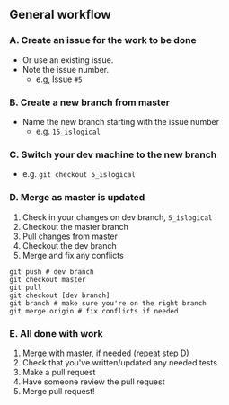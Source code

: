 
## General workflow


### A. Create an issue for the work to be done

- Or use an existing issue.
- Note the issue number.
  - e.g, Issue `#5`

### B. Create a new branch from master

- Name the new branch starting with the issue number
  - e.g. `15_islogical`

### C. Switch your dev machine to the new branch

- e.g. `git checkout 5_islogical`

### D. Merge as master is updated

1. Check in your changes on dev branch, `5_islogical`
1. Checkout the master branch
1. Pull changes from master
1. Checkout the dev branch
1. Merge and fix any conflicts

```
git push # dev branch
git checkout master
git pull
git checkout [dev branch]
git branch # make sure you're on the right branch
git merge origin # fix conflicts if needed
```

### E. All done with work

1. Merge with master, if needed (repeat step D)
1. Check that you've written/updated any needed tests
1. Make a pull request
1. Have someone review the pull request
1. Merge pull request!
